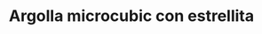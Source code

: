 ---
title: Argolla microcubic con estrellita
date: 
draft: false

# descripcion
description : Argolla microcubic con estrellita

materials: Plata 925

color: Plateado

dimensions: 2,4cm (largo)

code: 01-11-0075

type: "Aros"

categories: []

# Images
# first image will be shown in the product page
images:
  # - image: "images/path_to_image"
  # La ubicacion de las imagenes es imagenes/Aros/Aros.Argollas/01-11-0075-argolla-microcubic-con-estrellita
  - image: "./images/aros/argollas/01-11-0075-argolla-microcubic-con-estrellita_a.JPG"
  - image: "./images/aros/argollas/01-11-0075-argolla-microcubic-con-estrellita_b.JPG"
---